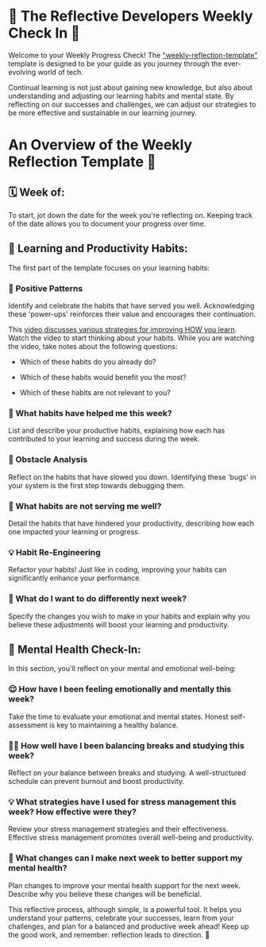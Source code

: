 # 📅 The Reflective Developers Weekly Check In 📅

Welcome to your Weekly Progress Check! The ["weekly-reflection-template"](templates\weekly-reflection-template.md) template is designed to be your guide as you journey through the ever-evolving world of tech. 

Continual learning is not just about gaining new knowledge, but also about understanding and adjusting our learning habits and mental state. By reflecting on our successes and challenges, we can adjust our strategies to be more effective and sustainable in our learning journey.

# An Overview of the Weekly Reflection Template 🤔

## 🗓️ Week of: 

To start, jot down the date for the week you're reflecting on. Keeping track of the date allows you to document your progress over time.

## 🔄 Learning and Productivity Habits:

The first part of the template focuses on your learning habits:

### 🎯 Positive Patterns

Identify and celebrate the habits that have served you well. Acknowledging these 'power-ups' reinforces their value and encourages their continuation.

This [video discusses various strategies for improving HOW you learn](https://www.youtube.com/watch?v=H-DJEU9N1y4). Watch the video to start thinking about your habits. While you are watching the video, take notes about the following questions: 

- Which of these habits do you already do? 

- Which of these habits would benefit you the most?

- Which of these habits are not relevant to you?

### 🌱 What habits have helped me this week?

List and describe your productive habits, explaining how each has contributed to your learning and success during the week.

### 👾 Obstacle Analysis

Reflect on the habits that have slowed you down. Identifying these 'bugs' in your system is the first step towards debugging them.

### 🥀 What habits are not serving me well?

Detail the habits that have hindered your productivity, describing how each one impacted your learning or progress.

### 💡 Habit Re-Engineering

Refactor your habits! Just like in coding, improving your habits can significantly enhance your performance.

### 🔄 What do I want to do differently next week?

Specify the changes you wish to make in your habits and explain why you believe these adjustments will boost your learning and productivity.

## 💭 Mental Health Check-In:

In this section, you'll reflect on your mental and emotional well-being:

### 😌 How have I been feeling emotionally and mentally this week?

Take the time to evaluate your emotional and mental states. Honest self-assessment is key to maintaining a healthy balance.

### 🧘‍♀️ How well have I been balancing breaks and studying this week?

Reflect on your balance between breaks and studying. A well-structured schedule can prevent burnout and boost productivity.

### 💡 What strategies have I used for stress management this week? How effective were they?

Review your stress management strategies and their effectiveness. Effective stress management promotes overall well-being and productivity.

### 🔄 What changes can I make next week to better support my mental health?

Plan changes to improve your mental health support for the next week. Describe why you believe these changes will be beneficial.

This reflective process, although simple, is a powerful tool. It helps you understand your patterns, celebrate your successes, learn from your challenges, and plan for a balanced and productive week ahead! Keep up the good work, and remember: reflection leads to direction. 🚀
